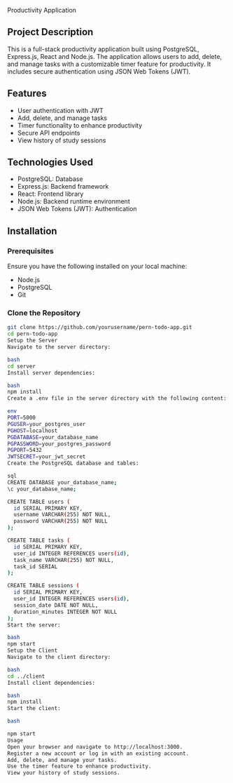 Productivity Application

## Project Description

This is a full-stack productivity application built using PostgreSQL, Express.js, React and Node.js. The application allows users to add, delete, and manage tasks with a customizable timer feature for productivity. It includes secure authentication using JSON Web Tokens (JWT).

## Features

- User authentication with JWT
- Add, delete, and manage tasks
- Timer functionality to enhance productivity
- Secure API endpoints
- View history of study sessions

## Technologies Used

- PostgreSQL: Database
- Express.js: Backend framework
- React: Frontend library
- Node.js: Backend runtime environment
- JSON Web Tokens (JWT): Authentication

## Installation

### Prerequisites

Ensure you have the following installed on your local machine:

- Node.js
- PostgreSQL
- Git

### Clone the Repository

```bash
git clone https://github.com/yourusername/pern-todo-app.git
cd pern-todo-app
Setup the Server
Navigate to the server directory:

bash
cd server
Install server dependencies:

bash
npm install
Create a .env file in the server directory with the following content:

env
PORT=5000
PGUSER=your_postgres_user
PGHOST=localhost
PGDATABASE=your_database_name
PGPASSWORD=your_postgres_password
PGPORT=5432
JWTSECRET=your_jwt_secret
Create the PostgreSQL database and tables:

sql
CREATE DATABASE your_database_name;
\c your_database_name;

CREATE TABLE users (
  id SERIAL PRIMARY KEY,
  username VARCHAR(255) NOT NULL,
  password VARCHAR(255) NOT NULL
);

CREATE TABLE tasks (
  id SERIAL PRIMARY KEY,
  user_id INTEGER REFERENCES users(id),
  task_name VARCHAR(255) NOT NULL,
  task_id SERIAL
);

CREATE TABLE sessions (
  id SERIAL PRIMARY KEY,
  user_id INTEGER REFERENCES users(id),
  session_date DATE NOT NULL,
  duration_minutes INTEGER NOT NULL
);
Start the server:

bash
npm start
Setup the Client
Navigate to the client directory:

bash
cd ../client
Install client dependencies:

bash
npm install
Start the client:

bash

npm start
Usage
Open your browser and navigate to http://localhost:3000.
Register a new account or log in with an existing account.
Add, delete, and manage your tasks.
Use the timer feature to enhance productivity.
View your history of study sessions.



```
